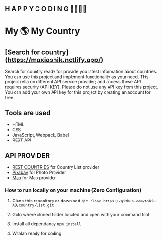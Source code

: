 ## H A P P Y C O D I N G 👨‍💻👨‍💻
# My 🌎 My Country

## [Search for country] (https://maxiashik.netlify.app/)

Search for country ready for provide you latest information about countries. You can use this project and implement functionality as your need. This project relia on different API service provider; and access these API requires security (API KEY). Please do not use any API key from this project. You can add your own API key for this project by creating an account for free.

## Tools are used
- HTML
- CSS
- JavaScript, Webpack, Babel
- REST API
## API PROVIDER
- [REST COUNTRIES](https://restcountries.eu/) for Country List provider
- [Pixabay](https://pixabay.com/service/about/api/) for Photo Provider
- [Map](https://developers.arcgis.com/) for Map provider

### How to run locally on your machine (Zero Configuration)

1. Clone this repository or download
    ```git clone https://github.com/Ashik-AD/country-list.git```
2. Goto where cloned folder located and open with your command tool

3. Install all dependancy
    ```npm install```
4. Waalah ready for coding